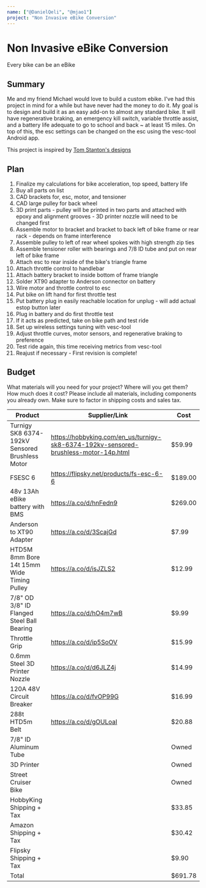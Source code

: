 ```yaml
---
name: ["@DanielQeli", "@mjao1"]
project: "Non Invasive eBike Conversion"
---
```


# Non Invasive eBike Conversion

Every bike can be an eBike

## Summary

Me and my friend Michael would love to build a custom ebike. I've had this project in mind for a while but have never had the money to do it. My goal is to design and build it as an easy add-on to almost any standard bike. It will have regenerative braking, an emergency kill switch, variable throttle assist, and a battery life adequate to go to school and back ~ at least 15 miles. On top of this, the esc settings can be changed on the esc using the vesc-tool Android app.

This project is inspired by [Tom Stanton's designs](https://youtube.com/playlist?list=PLj3Bh6Krv9CWdRwVFwF1xS_-IQH9GBHyo)

## Plan

1. Finalize my calculations for bike acceleration, top speed, battery life
2. Buy all parts on list
3. CAD brackets for, esc, motor, and tensioner
4. CAD large pulley for back wheel
5. 3D print parts - pulley will be printed in two parts and attached with epoxy and alignment grooves - 3D printer nozzle will need to be changed first
6. Assemble motor to bracket and bracket to back left of bike frame or rear rack - depends on frame interference
7. Assemble pulley to left of rear wheel spokes with high strength zip ties
8. Assemble tensioner roller with bearings and 7/8 ID tube and put on rear left of bike frame
9. Attach esc to rear inside of the bike's triangle frame
10. Attach throttle control to handlebar
11. Attach battery bracket to inside bottom of frame triangle
12. Solder XT90 adapter to Anderson connector on battery
13. Wire motor and throttle control to esc
14. Put bike on lift hand for first throttle test
15. Put battery plug in easily reachable location for unplug - will add actual estop button later
16. Plug in battery and do first throttle test
17. If it acts as predicted, take on bike path and test ride
18. Set up wireless settings tuning with vesc-tool
19. Adjust throttle curves, motor sensors, and regenerative braking to preference
20. Test ride again, this time receiving metrics from vesc-tool
21. Reajust if necessary - First revision is complete!

## Budget

What materials will you need for your project? Where will you get them? How much does it cost? Please include all materials, including components you already own. Make sure to factor in shipping costs and sales tax.

| Product                                         | Supplier/Link                                                                        | Cost    |
| ----------------------------------------------- | ------------------------------------------------------------------------------------ | ------- |
| Turnigy SK8 6374-192kV Sensored Brushless Motor | https://hobbyking.com/en_us/turnigy-sk8-6374-192kv-sensored-brushless-motor-14p.html | $59.99  |
| FSESC 6                                         | https://flipsky.net/products/fs-esc-6-6                                              | $189.00 |
| 48v 13Ah eBike battery with BMS                 | https://a.co/d/hnFedn9                                                               | $269.00 |
| Anderson to XT90 Adapter                        | https://a.co/d/3ScajGd                                                               | $7.99   |
| HTD5M 8mm Bore 14t 15mm Wide Timing Pulley      | https://a.co/d/isJZLS2                                                               | $12.99  |
| 7/8" OD 3/8" ID Flanged Steel Ball Bearing      | https://a.co/d/hO4m7wB                                                               | $9.99   |
| Throttle Grip                                   | https://a.co/d/ip5SoOV                                                               | $15.99  |
| 0.6mm Steel 3D Printer Nozzle                   | https://a.co/d/d6JLZ4j                                                               | $14.99  |
| 120A 48V Circuit Breaker                        | https://a.co/d/fvOP99G                                                               | $16.99  |
| 288t HTD5m Belt                                 | https://a.co/d/gOULoaI                                                               | $20.88  |
| 7/8" ID Aluminum Tube                           |                                                                                      | Owned   |
| 3D Printer                                      |                                                                                      | Owned   |
| Street Cruiser Bike                             |                                                                                      | Owned   |
| HobbyKing Shipping + Tax                        |                                                                                      | $33.85  |
| Amazon Shipping + Tax                           |                                                                                      | $30.42  |
| Flipsky Shipping + Tax                          |                                                                                      | $9.90   |
| Total                                           |                                                                                      | $691.78 |
